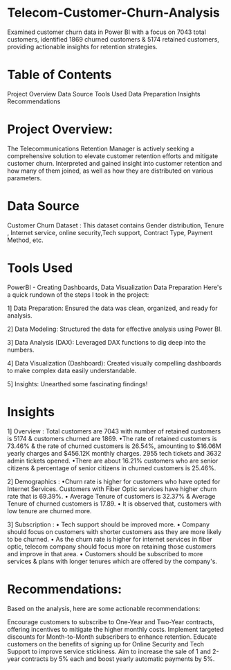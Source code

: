 # Telecom-Customer-Churn-Analysis
Examined customer churn data in Power BI with a focus on 7043 total customers, identified 1869 churned customers &amp; 5174 retained customers, providing actionable insights for retention strategies.


# Table of Contents
Project Overview 
Data Source
Tools Used
Data Preparation
Insights
Recommendations

# Project Overview:
The Telecommunications Retention Manager is actively seeking a comprehensive solution to elevate customer retention efforts and mitigate customer churn.
Interpreted and gained insight into customer retention and how many of them joined, as well as how they are distributed on various parameters.
# Data Source
Customer Churn Dataset : This dataset contains Gender distribution, Tenure , Internet service, online security,Tech support, Contract Type, Payment Method, etc.

# Tools Used
PowerBI - Creating Dashboards, Data Visualization
Data Preparation
Here's a quick rundown of the steps I took in the project:

1️] Data Preparation: Ensured the data was clean, organized, and ready for analysis.

2️] Data Modeling: Structured the data for effective analysis using Power BI.

3️] Data Analysis (DAX): Leveraged DAX functions to dig deep into the numbers.

4️] Data Visualization (Dashboard): Created visually compelling dashboards to make complex data easily understandable.

5️] Insights: Unearthed some fascinating findings!

# Insights
1️] Overview : Total customers are 7043 with number of retained customers is 5174 & customers churned are 1869. •The rate of retained customers is 73.46% & the rate of churned customers is 26.54%, amounting to $16.06M yearly charges and $456.12K monthly charges. 2955 tech tickets and 3632 admin tickets opened. •There are about 16.21% customers who are senior citizens & percentage of senior citizens in churned customers is 25.46%.

2️] Demographics : •Churn rate is higher for customers who have opted for Internet Services. Customers with Fiber Optic services have higher churn rate that is 69.39%. • Average Tenure of customers is 32.37% & Average Tenure of churned customers is 17.89. • It is observed that, customers with low tenure are churned more.

3️] Subscription : • Tech support should be improved more. • Company should focus on customers with shorter customers ass they are more likely to be churned. • As the churn rate is higher for internet services in fiber optic, telecom company should focus more on retaining those customers and improve in that area. • Customers should be subscribed to more services & plans with longer tenures which are offered by the company's.

# Recommendations:
Based on the analysis, here are some actionable recommendations:

Encourage customers to subscribe to One-Year and Two-Year contracts, offering incentives to mitigate the higher monthly costs.
Implement targeted discounts for Month-to-Month subscribers to enhance retention.
Educate customers on the benefits of signing up for Online Security and Tech Support to improve service stickiness.
Aim to increase the sale of 1 and 2-year contracts by 5% each and boost yearly automatic payments by 5%.
